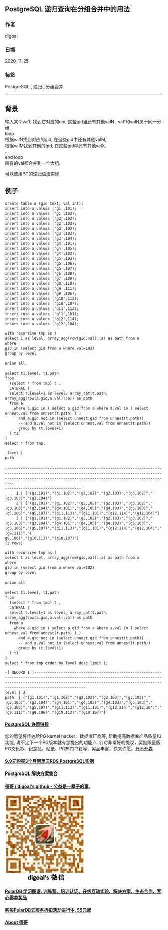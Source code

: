 ## PostgreSQL 递归查询在分组合并中的用法   
  
### 作者  
digoal  
  
### 日期  
2020-11-25  
  
### 标签  
PostgreSQL , 递归 , 分组合并   
  
----  
  
## 背景  
输入某个val1, 找到它对应的gid, 这些gid里还有其他valN , val1和valN属于同一分组.  
loop  
  根据valN找到对应的gid, 在这些gid中还有其他valM,   
  根据valM找到其他的gid, 在这些gid中还有其他valX,   
  ...  
end loop  
所有的val都合并到一个大组.  
  
可以使用PG的递归语法实现  
  
## 例子  
```  
create table a (gid text, val int);  
insert into a values ('g1',101);  
insert into a values ('g1',102);  
insert into a values ('g2',102);  
insert into a values ('g2',103);  
insert into a values ('g3',102);  
insert into a values ('g3',103);  
insert into a values ('g3',104);  
insert into a values ('g4',101);  
insert into a values ('g4',105);  
insert into a values ('g4',103);  
insert into a values ('g5',103);  
insert into a values ('g5',106);  
insert into a values ('g5',107);  
insert into a values ('g6',108);  
insert into a values ('g7',109);  
insert into a values ('g8',110);  
insert into a values ('g9',111);  
insert into a values ('g9',106);  
insert into a values ('g10',112);  
insert into a values ('g10',107);  
insert into a values ('g11',113);  
insert into a values ('g11',101);  
insert into a values ('g12',114);  
insert into a values ('g12',104);  
```  
  
```  
with recursive tmp as (  
select 1 as level, array_agg(row(gid,val)::a) as path from a  
where   
gid in (select gid from a where val=102)    
group by level  
  
union all    
  
select t1.level, t1.path   
from   
  (select * from tmp) t ,   
  LATERAL (   
  select t.level+1 as level, array_cat(t.path, array_agg(row(a.gid,a.val)::a)) as path   
  from a   
    where a.gid in ( select a.gid from a where a.val in ( select unnest.val from unnest(t.path) ) )  
      and a.gid not in (select unnest.gid from unnest(t.path))   
      -- and a.val not in (select unnest.val from unnest(t.path))   
      group by (t.level+1)  
  ) t1   
)   
select * from tmp;    
```  
  
```  
 level |                                                                                                                      path                                                                                      
                                    
-------+--------------------------------------------------------------------------------------------------------------------------------------------------------------------------------------------------------------  
----------------------------------  
     1 | {"(g1,101)","(g1,102)","(g2,102)","(g2,103)","(g3,102)","(g3,103)","(g3,104)"}  
     2 | {"(g1,101)","(g1,102)","(g2,102)","(g2,103)","(g3,102)","(g3,103)","(g3,104)","(g4,101)","(g4,105)","(g4,103)","(g5,103)","(g5,106)","(g5,107)","(g11,113)","(g11,101)","(g12,114)","(g12,104)"}  
     3 | {"(g1,101)","(g1,102)","(g2,102)","(g2,103)","(g3,102)","(g3,103)","(g3,104)","(g4,101)","(g4,105)","(g4,103)","(g5,103)","(g5,106)","(g5,107)","(g11,113)","(g11,101)","(g12,114)","(g12,104)","(g9,111)","(  
g9,106)","(g10,112)","(g10,107)"}  
(3 rows)  
```  
  
```  
with recursive tmp as (  
select 1 as level, array_agg(row(gid,val)::a) as path from a  
where   
gid in (select gid from a where val=102)    
group by level  
  
union all    
  
select t1.level, t1.path   
from   
  (select * from tmp) t ,   
  LATERAL (   
  select t.level+1 as level, array_cat(t.path, array_agg(row(a.gid,a.val)::a)) as path   
  from a   
    where a.gid in ( select a.gid from a where a.val in ( select unnest.val from unnest(t.path) ) )  
      and a.gid not in (select unnest.gid from unnest(t.path))   
      -- and a.val not in (select unnest.val from unnest(t.path))   
      group by (t.level+1)  
  ) t1   
)   
select * from tmp order by level desc limit 1;  
```  
  
```  
-[ RECORD 1 ]-----------------------------------------------------------------------------------------------------------------------------------------------------------------------------------------------------------------------------------------  
level | 3  
path  | {"(g1,101)","(g1,102)","(g2,102)","(g2,103)","(g3,102)","(g3,103)","(g3,104)","(g4,101)","(g4,105)","(g4,103)","(g5,103)","(g5,106)","(g5,107)","(g11,113)","(g11,101)","(g12,114)","(g12,104)","(g9,111)","(g9,106)","(g10,112)","(g10,107)"}  
```  
  
  
#### [PostgreSQL 许愿链接](https://github.com/digoal/blog/issues/76 "269ac3d1c492e938c0191101c7238216")
您的愿望将传达给PG kernel hacker、数据库厂商等, 帮助提高数据库产品质量和功能, 说不定下一个PG版本就有您提出的功能点. 针对非常好的提议，奖励限量版PG文化衫、纪念品、贴纸、PG热门书籍等，奖品丰富，快来许愿。[开不开森](https://github.com/digoal/blog/issues/76 "269ac3d1c492e938c0191101c7238216").  
  
  
#### [9.9元购买3个月阿里云RDS PostgreSQL实例](https://www.aliyun.com/database/postgresqlactivity "57258f76c37864c6e6d23383d05714ea")
  
  
#### [PostgreSQL 解决方案集合](https://yq.aliyun.com/topic/118 "40cff096e9ed7122c512b35d8561d9c8")
  
  
#### [德哥 / digoal's github - 公益是一辈子的事.](https://github.com/digoal/blog/blob/master/README.md "22709685feb7cab07d30f30387f0a9ae")
  
  
![digoal's wechat](../pic/digoal_weixin.jpg "f7ad92eeba24523fd47a6e1a0e691b59")
  
  
#### [PolarDB 学习图谱: 训练营、培训认证、在线互动实验、解决方案、生态合作、写心得拿奖品](https://www.aliyun.com/database/openpolardb/activity "8642f60e04ed0c814bf9cb9677976bd4")
  
  
#### [购买PolarDB云服务折扣活动进行中, 55元起](https://www.aliyun.com/activity/new/polardb-yunparter?userCode=bsb3t4al "e0495c413bedacabb75ff1e880be465a")
  
  
#### [About 德哥](https://github.com/digoal/blog/blob/master/me/readme.md "a37735981e7704886ffd590565582dd0")
  
